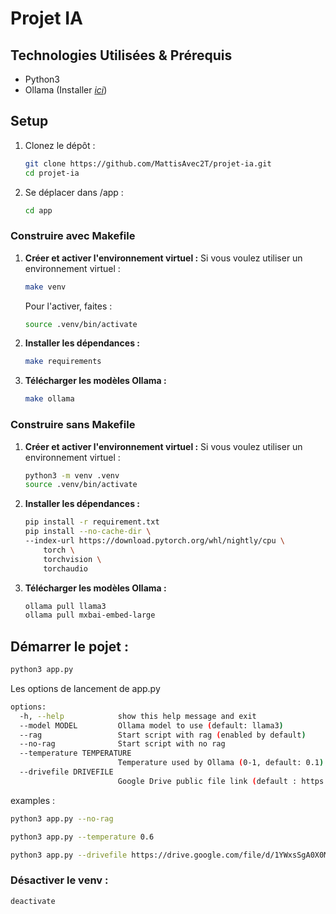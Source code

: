 # Projet IA

## Technologies Utilisées & Prérequis

- Python3
- Ollama (Installer _[ici](https://ollama.com/download)_)

## Setup

1. Clonez le dépôt :
    ```bash
    git clone https://github.com/MattisAvec2T/projet-ia.git
    cd projet-ia
    ```

2. Se déplacer dans /app :
    ```bash
    cd app
    ```

### Construire avec Makefile

1. **Créer et activer l'environnement virtuel :**
    Si vous voulez utiliser un environnement virtuel :
    ```bash
    make venv
    ```
    Pour l'activer, faites :
    ```bash
    source .venv/bin/activate
    ```

2. **Installer les dépendances :**
    ```bash
    make requirements
    ```

3. **Télécharger les modèles Ollama :**
    ```bash
    make ollama
    ```

### Construire sans Makefile

1. **Créer et activer l'environnement virtuel :**
    Si vous voulez utiliser un environnement virtuel :
    ```bash
    python3 -m venv .venv
    source .venv/bin/activate
    ```

2. **Installer les dépendances :**
    ```bash
    pip install -r requirement.txt
    pip install --no-cache-dir \
    --index-url https://download.pytorch.org/whl/nightly/cpu \
        torch \
        torchvision \
        torchaudio
    ```

3. **Télécharger les modèles Ollama :**
    ```bash
    ollama pull llama3
    ollama pull mxbai-embed-large
    ```

## Démarrer le pojet :

```bash
python3 app.py
```

Les options de lancement de app.py
```bash
options:
  -h, --help            show this help message and exit
  --model MODEL         Ollama model to use (default: llama3)
  --rag                 Start script with rag (enabled by default)
  --no-rag              Start script with no rag
  --temperature TEMPERATURE
                        Temperature used by Ollama (0-1, default: 0.1)
  --drivefile DRIVEFILE
                        Google Drive public file link (default : https://drive.google.com/file/d/1YWxsSgA0X0M1bI0W4-8VXIUoP10S57I8/view?usp=drive_link)
```

examples :

```bash
python3 app.py --no-rag
````

```bash
python3 app.py --temperature 0.6
```

```bash
python3 app.py --drivefile https://drive.google.com/file/d/1YWxsSgA0X0M1bI0W4-8VXIUoP10S57I8/view?usp=drive_link
```

### Désactiver le venv :
```bash
deactivate
```
